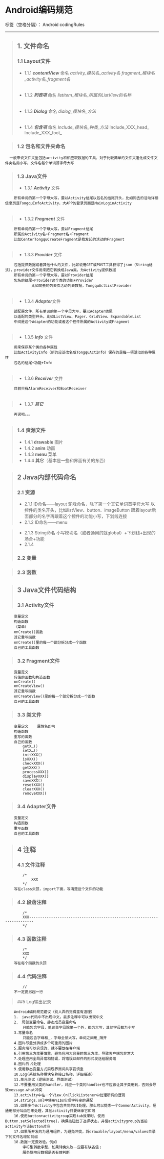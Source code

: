 # Android编码规范

标签（空格分隔）： Android codingRules

---

> ## 1. 文件命名
> ### 1.1   Layout文件
> * 1.1.1 ***contentView*** 命名
> *activity_模块名_activity名*
  *fragment_模块名_activity名_fragment名*
> ######
> * 1.1.2 ***列表项*** 命名
> *listitem_模块名_所属的ListView的名称*
> ######
> * 1.1.3 ***Dialog*** 命名
> *dialog_模块名_方法*
> ######
> * 1.1.4 ***包含项*** 命名
> *Include_模块名_种类_方法*
Include_XXX_head_
Include_XXX_foot_

> ### 1.2 包名和文件夹命名
      一般来说文件夹里包括activity和相应取数据的工具，对于比较简单的文件夹退化成文件文件夹名用小写，文件名每个单词首字母大写


> ### 1.3 Java文件
> * 1.3.1	***Activity*** 文件
>
        所有单词的第一个字母大写，要以Activity结尾以包名的结尾开头，比如同去的活动详细信息页是TongquInfoActivity，大APP的登录页面是MainLoginActivity
> ######
> * 1.3.2	***Fragment*** 文件
>
        所有单词的第一个字母大写，要以Fragment结尾
		所属的Activity名+Fragment名+Fragment
		比如CenterTongquCreateFragment是我发起的活动的Fragment
> ######
> * 1.3.3	***Provider*** 文件
>
        包括提供数据或者其他什么的文件，比如说用GET或POST工具获得了json（String格式），provider文件用来把它转换成Java类，为Activity提供数据
	    所有单词的第一个字母大写，要以Provider结尾
        包名的结尾+Provider这个类的功能+Provider
				比如同去的列表页活动列表数据，TongquActListProvider
> ######
> * 1.3.4	***Adapter***文件
>
        适配器文件，所有单词的第一个字母大写，要以Adapter结尾
		以适配的类型开头，比如ListView、Pager、GridView、ExpandableList
		中间是这个Adapter的功能或者这个控件所属的Activity或Fragment
> ######
> * 1.3.5	***Info*** 文件
>
        用来保存某个类的各种属性
		比如ActivityInfo（新的应该改名成TongquActInfo）保存的是每一项活动的各种属性
		包名的结尾+功能+Info
> ######
> * 1.3.6	***Receiver*** 文件
>
        目前只有AlarmReceiver和BootReceiver
> ######
> * 1.3.7	***其它***
>
        再说吧。。。
> ######
> ### 1.4	资源文件
> * 1.4.1	**drawable** 图片
> * 1.4.2	**anim** 动画
> * 1.4.3	**menu** 菜单
> * 1.4.4	**其它**（基本是一些和界面有关的东西）

> ## 2	Java内部代码命名
> ### 2.1	资源
> * 2.1.1	ID命名——layout
						驼峰命名，除了第一个其它单词首字母大写
						以控件的类名开头，比如listView、button、imageButton
						跟着layout后面部分的名字再跟着这个控件的功能小写，下划线连接
> * 2.1.2	ID命名——menu

> * 2.1.3	String命名
						小写模块名（或者通用的就global）+下划线+出现的场合+功能
> * 2.1.4
> ### 2.2	变量

> ### 2.3	函数


> ## 3 Java文件代码结构
> ### 3.1	Activity文件
        变量定义
		构造函数
		（菜单）
		onCreate()函数
		其它重写函数
		onCreate()里的每一个部分拆分成一个函数
		自己的工具函数
> ### 3.2	Fragment文件
		变量定义
		传值的函数和构造函数
		onCreate()
		onCreateView()
		其它重写函数
		onCreateView()里的每一个部分拆分成一个函数
		自己的工具函数
> ### 3.3	类文件
		变量定义	属性名即可
		构造函数
		重写的函数
		自己的函数
		    getX…()
		    setX…()
		    initXXX()
		    isXXX()
		    checkXXX()
		    getXXX()
		    processXXX()
		    displayXXX()
		    saveXXX()
		    resetXXX()
		    clearXXX()
		    removeXXX()
> ### 3.4	Adapter文件
		变量定义
		构造函数
		重写函数
		自己的工具函数

> ## 4	注释
> ### 4.1	文件注释
		    /*
			    XXX
		    */
		写在class头顶，import下面，写清楚这个文件的功能
> ### 4.2	段落注释
			/*
			XXX------------------------------------------------------------------------
			*/
> ### 4.3	函数注释
			/*
			XXX
			*/
		写在每个函数的头顶
> ### 4.4	代码注释
			//
		不一定要另起一行
> ##5	Log输出记录



        Android编码规范建议（别人弄的觉得蛮有道理）
        1.　java代码中不出现中文，最多注释中可以出现中文
        2.　局部变量命名、静态成员变量命名
            只能包含字母，单词首字母除第一个外，都为大写，其他字母都为小写
        3.常量命名
            只能包含字母和_，字母全部大写，单词之间用_隔开
        4.图片尽量分拆成多个可重用的图片
        5.服务端可以实现的，就不要放在客户端
        6.引用第三方库要慎重，避免应用大容量的第三方库，导致客户端包非常大
        7.处理应用全局异常和错误，将错误以邮件的形式发送给服务端
        8.图片的.9处理
        9.使用静态变量方式实现界面间共享要慎重
        10.Log(系统名称模块名称接口名称，详细描述)
        11.单元测试（逻辑测试、界面测试）
        12.不要重用父类的handler，对应一个类的handler也不应该让其子类用到，否则会导致message.what冲突
        13.activity中在一个View.OnClickListener中处理所有的逻辑
        14.strings.xml中使用%1$s实现字符串的通配
        15.如果多个Activity中包含共同的UI处理，那么可以提炼一个CommonActivity，把通用部分叫由它来处理，其他activity只要继承它即可
        16.使用button+activitgroup实现tab效果时，使用Button.setSelected(true)，确保按钮处于选择状态，并使activitygroup的当前activity与该button对应
        17.如果所开发的为通用组件，为避免冲突，将drawable/layout/menu/values目录下的文件名增加前缀
        18.数据一定要效验，例如
            字符型转数字型，如果转换失败一定要有缺省值；
            服务端响应数据是否有效判断
